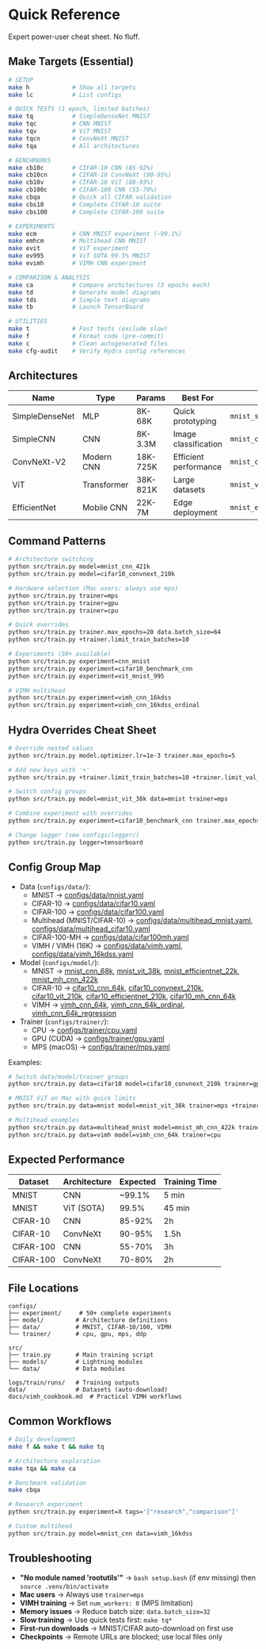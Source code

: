 # Quick Reference

Expert power-user cheat sheet. No fluff.

## Make Targets (Essential)
```bash
# SETUP
make h            # Show all targets
make lc           # List configs

# QUICK TESTS (1 epoch, limited batches)
make tq           # SimpleDenseNet MNIST
make tqc          # CNN MNIST
make tqv          # ViT MNIST
make tqcn         # ConvNeXt MNIST
make tqa          # All architectures

# BENCHMARKS
make cb10c        # CIFAR-10 CNN (85-92%)
make cb10cn       # CIFAR-10 ConvNeXt (90-95%)
make cb10v        # CIFAR-10 ViT (88-93%)
make cb100c       # CIFAR-100 CNN (55-70%)
make cbqa         # Quick all CIFAR validation
make cbs10        # Complete CIFAR-10 suite
make cbs100       # Complete CIFAR-100 suite

# EXPERIMENTS
make ecm          # CNN MNIST experiment (~99.1%)
make emhcm        # Multihead CNN MNIST
make evit         # ViT experiment
make ev995        # ViT SOTA 99.5% MNIST
make evimh        # VIMH CNN experiment

# COMPARISON & ANALYSIS
make ca           # Compare architectures (3 epochs each)
make td           # Generate model diagrams
make tds          # Simple text diagrams
make tb           # Launch TensorBoard

# UTILITIES
make t            # Fast tests (exclude slow)
make f            # Format code (pre-commit)
make c            # Clean autogenerated files
make cfg-audit    # Verify Hydra config references
```

## Architectures
| Name | Type | Params | Best For | Config |
|------|------|--------|----------|--------|
| SimpleDenseNet | MLP | 8K-68K | Quick prototyping | `mnist_sdn_*` |
| SimpleCNN | CNN | 8K-3.3M | Image classification | `mnist_cnn_*` |
| ConvNeXt-V2 | Modern CNN | 18K-725K | Efficient performance | `mnist_convnext_*` |
| ViT | Transformer | 38K-821K | Large datasets | `mnist_vit_*` |
| EfficientNet | Mobile CNN | 22K-7M | Edge deployment | `mnist_efficientnet_*` |

## Command Patterns
```bash
# Architecture switching
python src/train.py model=mnist_cnn_421k
python src/train.py model=cifar10_convnext_210k

# Hardware selection (Mac users: always use mps)
python src/train.py trainer=mps
python src/train.py trainer=gpu
python src/train.py trainer=cpu

# Quick overrides
python src/train.py trainer.max_epochs=20 data.batch_size=64
python src/train.py +trainer.limit_train_batches=10

# Experiments (50+ available)
python src/train.py experiment=cnn_mnist
python src/train.py experiment=cifar10_benchmark_cnn
python src/train.py experiment=vit_mnist_995

# VIMH multihead
python src/train.py experiment=vimh_cnn_16kdss
python src/train.py experiment=vimh_cnn_16kdss_ordinal
```

## Hydra Overrides Cheat Sheet
```bash
# Override nested values
python src/train.py model.optimizer.lr=1e-3 trainer.max_epochs=5

# Add new keys with '+'
python src/train.py +trainer.limit_train_batches=10 +trainer.limit_val_batches=5

# Switch config groups
python src/train.py model=mnist_vit_38k data=mnist trainer=mps

# Combine experiment with overrides
python src/train.py experiment=cifar10_benchmark_cnn trainer.max_epochs=50 data.batch_size=128

# Change logger (see configs/logger/)
python src/train.py logger=tensorboard
```

## Config Group Map
- Data (`configs/data/`):
  - MNIST → [configs/data/mnist.yaml](../configs/data/mnist.yaml)
  - CIFAR-10 → [configs/data/cifar10.yaml](../configs/data/cifar10.yaml)
  - CIFAR-100 → [configs/data/cifar100.yaml](../configs/data/cifar100.yaml)
  - Multihead (MNIST/CIFAR-10) → [configs/data/multihead_mnist.yaml](../configs/data/multihead_mnist.yaml), [configs/data/multihead_cifar10.yaml](../configs/data/multihead_cifar10.yaml)
  - CIFAR-100-MH → [configs/data/cifar100mh.yaml](../configs/data/cifar100mh.yaml)
  - VIMH / VIMH (16K) → [configs/data/vimh.yaml](../configs/data/vimh.yaml), [configs/data/vimh_16kdss.yaml](../configs/data/vimh_16kdss.yaml)
- Model (`configs/model/`):
  - MNIST → [mnist_cnn_68k](../configs/model/mnist_cnn_68k.yaml), [mnist_vit_38k](../configs/model/mnist_vit_38k.yaml), [mnist_efficientnet_22k](../configs/model/mnist_efficientnet_22k.yaml), [mnist_mh_cnn_422k](../configs/model/mnist_mh_cnn_422k.yaml)
  - CIFAR-10 → [cifar10_cnn_64k](../configs/model/cifar10_cnn_64k.yaml), [cifar10_convnext_210k](../configs/model/cifar10_convnext_210k.yaml), [cifar10_vit_210k](../configs/model/cifar10_vit_210k.yaml), [cifar10_efficientnet_210k](../configs/model/cifar10_efficientnet_210k.yaml), [cifar10_mh_cnn_64k](../configs/model/cifar10_mh_cnn_64k.yaml)
  - VIMH → [vimh_cnn_64k](../configs/model/vimh_cnn_64k.yaml), [vimh_cnn_64k_ordinal](../configs/model/vimh_cnn_64k_ordinal.yaml), [vimh_cnn_64k_regression](../configs/model/vimh_cnn_64k_regression.yaml)
- Trainer (`configs/trainer/`):
  - CPU → [configs/trainer/cpu.yaml](../configs/trainer/cpu.yaml)
  - GPU (CUDA) → [configs/trainer/gpu.yaml](../configs/trainer/gpu.yaml)
  - MPS (macOS) → [configs/trainer/mps.yaml](../configs/trainer/mps.yaml)

Examples:
```bash
# Switch data/model/trainer groups
python src/train.py data=cifar10 model=cifar10_convnext_210k trainer=gpu

# MNIST ViT on Mac with quick limits
python src/train.py data=mnist model=mnist_vit_38k trainer=mps +trainer.limit_train_batches=10

# Multihead examples
python src/train.py data=multihead_mnist model=mnist_mh_cnn_422k trainer=mps
python src/train.py data=vimh model=vimh_cnn_64k trainer=cpu
```

## Expected Performance
| Dataset | Architecture | Expected | Training Time |
|---------|-------------|----------|---------------|
| MNIST | CNN | ~99.1% | 5 min |
| MNIST | ViT (SOTA) | 99.5% | 45 min |
| CIFAR-10 | CNN | 85-92% | 2h |
| CIFAR-10 | ConvNeXt | 90-95% | 1.5h |
| CIFAR-100 | CNN | 55-70% | 3h |
| CIFAR-100 | ConvNeXt | 70-80% | 2h |

## File Locations
```
configs/
├── experiment/     # 50+ complete experiments
├── model/         # Architecture definitions
├── data/          # MNIST, CIFAR-10/100, VIMH
└── trainer/       # cpu, gpu, mps, ddp

src/
├── train.py       # Main training script
├── models/        # Lightning modules
└── data/          # Data modules

logs/train/runs/   # Training outputs
data/              # Datasets (auto-download)
docs/vimh_cookbook.md  # Practical VIMH workflows
```

## Common Workflows
```bash
# Daily development
make f && make t && make tq

# Architecture exploration
make tqa && make ca

# Benchmark validation
make cbqa

# Research experiment
python src/train.py experiment=X tags='["research","comparison"]'

# Custom multihead
python src/train.py model=mnist_cnn data=vimh_16kdss
```

## Troubleshooting
- **"No module named 'rootutils'"** → `bash setup.bash` (if env missing) then `source .venv/bin/activate`
- **Mac users** → Always use `trainer=mps`
- **VIMH training** → Set `num_workers: 0` (MPS limitation)
- **Memory issues** → Reduce batch size: `data.batch_size=32`
- **Slow training** → Use quick tests first: `make tq*`
- **First-run downloads** → MNIST/CIFAR auto-download on first use
- **Checkpoints** → Remote URLs are blocked; use local files only
